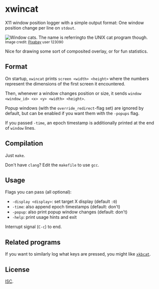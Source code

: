 # xwincat

X11 window position logger with a simple output format: One window position
change per line on `stdout`.

![Window cats. The name is referringto the UNIX cat program though.][1]
<br /><sup>Image credit: [Pixabay][2] user 123090</sup>


Nice for drawing some sort of composited overlay, or for fun statistics.

## Format

On startup, `xwincat` prints `screen <width> <height>` where the numbers
represent the dimensions of the first screen it encountered.

Then, whenever a window changes position or size, it sends `window <window_id>
<x> <y> <width> <height>`.

Popup windows (with the `override_redirect`-flag set) are ignored by default,
but can be enabled if you want them with the `-popups` flag.

If you passed `-time`, an epoch timestamp is additionally printed at the end of
`window` lines.

## Compilation

Just `make`.

Don't have `clang`? Edit the `makefile` to use `gcc`.

## Usage

Flags you can pass (all optional):

 - `-display <display>`: set target X display (default `:0`)
 - `-time`: also append epoch timestamps (default: don't)
 - `-popup`: also print popup window changes (default: don't)
 - `-help`: print usage hints and exit

Interrupt signal (`C-c`) to end.

## Related programs

If you want to similarly log what keys are pressed, you might like
[`xkbcat`][3].

## License

[ISC][4].


[1]: https://cloud.githubusercontent.com/assets/5231746/5329631/5b4f0714-7db8-11e4-8476-921b166ad1c3.jpg
[2]: http://pixabay.com/en/cat-window-sit-pet-masonry-437973/
[3]: https://github.com/anko/xkbcat
[4]: http://opensource.org/licenses/ISC
